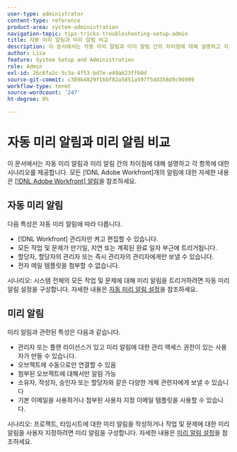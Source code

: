 ```yaml
---
user-type: administrator
content-type: reference
product-area: system-administration
navigation-topic: tips-tricks-troubleshooting-setup-admin
title: 자동 미리 알림과 미리 알림 비교
description: 이 문서에서는 자동 미리 알림과 미리 알림 간의 차이점에 대해 설명하고 각 항목에 대한 시나리오를 제공합니다.
author: Lisa
feature: System Setup and Administration
role: Admin
exl-id: 26c6fa2c-5c3a-4f53-bd7e-e49a623ff60d
source-git-commit: c389b4829f16bf82a5851a597f5dd358d9c96999
workflow-type: tm+mt
source-wordcount: '247'
ht-degree: 0%

---
```


# 자동 미리 알림과 미리 알림 비교

이 문서에서는 자동 미리 알림과 미리 알림 간의 차이점에 대해 설명하고 각 항목에 대한 시나리오를 제공합니다. 모든 [!DNL Adobe Workfront]개의 알림에 대한 자세한 내용은 [[!DNL Adobe Workfront] 알림](../../workfront-basics/using-notifications/wf-notifications.md)을 참조하세요.

## 자동 미리 알림

다음 특성은 자동 미리 알림에 따라 다릅니다.

* [!DNL Workfront] 관리자만 켜고 편집할 수 있습니다.
* 모든 작업 및 문제가 만기일, 지연 또는 계획된 완료 일자 부근에 트리거됩니다.
* 할당자, 할당자의 관리자 또는 즉시 관리자의 관리자에게만 보낼 수 있습니다.
* 전자 메일 템플릿을 첨부할 수 없습니다.

시나리오: 시스템 전체의 모든 작업 및 문제에 대해 미리 알림을 트리거하려면 자동 미리 알림 설정을 구성합니다. 자세한 내용은 [자동 미리 알림 설정](../../administration-and-setup/manage-workfront/emails/setting-up-automatic-reminders.md)을 참조하세요.

## 미리 알림

미리 알림과 관련된 특성은 다음과 같습니다.

* 관리자 또는 플랜 라이선스가 있고 미리 알림에 대한 관리 액세스 권한이 있는 사용자가 만들 수 있습니다.
* 오브젝트에 수동으로만 연결할 수 있음
* 첨부된 오브젝트에 대해서만 알림 가능
* 소유자, 작성자, 승인자 또는 할당자와 같은 다양한 개체 관련자에게 보낼 수 있습니다
* 기본 이메일을 사용하거나 첨부된 사용자 지정 이메일 템플릿을 사용할 수 있습니다.

시나리오: 프로젝트, 타임시트에 대한 미리 알림을 작성하거나 작업 및 문제에 대한 미리 알림을 사용자 지정하려면 미리 알림을 구성합니다. 자세한 내용은 [미리 알림 설정](../../administration-and-setup/manage-workfront/emails/set-up-reminder-notifications.md)을 참조하세요.
